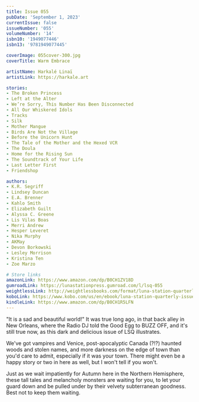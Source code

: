 ```yaml
---
title: Issue 055
pubDate: 'September 1, 2023'
currentIssue: false
issueNumber: '055'
volumeNumber: '14'
isbn10: '1949077446'
isbn13: '9781949077445'

coverImage: 055cover-300.jpg
coverTitle: Warm Embrace

artistName: Harkalé Linaï
artistLink: https://harkale.art

stories: 
- The Broken Princess
- Left at the Alter
- We’re Sorry, This Number Has Been Disconnected
- All Our Whiskered Idols
- Tracks
- Silk
- Mother Mangue
- Birds Are Not the Village
- Before the Unicorn Hunt
- The Tale of the Mother and the Hexed VCR
- The Doula
- Home for the Rising Sun
- The Soundtrack of Your Life
- Last Letter First
- Friendshop

authors: 
- K.R. Segriff
- Lindsey Duncan
- E.A. Brenner
- Kahlo Smith
- Elizabeth Guilt
- Alyssa C. Greene
- Lis Vilas Boas
- Merri Andrew
- Hesper Leveret
- Nika Murphy
- AKMay
- Devon Borkowski
- Lesley Morrison
- Kristina Ten
- Zoe Marzo

# Store links
amazonLink: https://www.amazon.com/dp/B0CH1ZV18D
gumroadLink: https://lunastationpress.gumroad.com/l/lsq-055
weightlessLink: http://weightlessbooks.com/format/luna-station-quarterly-issue-55
koboLink: https://www.kobo.com/us/en/ebook/luna-station-quarterly-issue-055
kindleLink: https://www.amazon.com/dp/B0CH1R5LFN
---
```

"It is a sad and beautiful world!" It was true long ago, in that back alley in New Orleans, where the Radio DJ told the Good Egg to BUZZ OFF, and it's still true now, as this dark and delicious issue of LSQ illustrates.

We've got vampires and Venice, post-apocalyptic Canada (?!?) haunted woods and stolen names, and more darkness on the edge of town than you'd care to admit, especially if it was your town. There might even be a happy story or two in here as well, but I won't tell if you won't.

Just as we wait impatiently for Autumn here in the Northern Hemisphere, these tall tales and melancholy monsters are waiting for you, to let your guard down and be pulled under by their velvety subterranean goodness. Best not to keep them waiting.